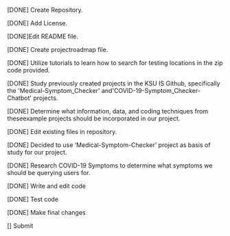 [DONE] Create Repository.     

[DONE] Add License.                     

[DONE]Edit README file.            

[DONE] Create projectroadmap file. 

[DONE] Utilize tutorials to learn how to search for testing locations in the zip code provided.         

[DONE] Study previously created projects in the KSU IS Github, specifically the 'Medical-Symptom_Checker' and'COVID-19-Symptom_Checker-Chatbot' projects.                        

[DONE] Determine what information, data,  and coding techniques from theseexample projects should be incorporated in our project.    

[DONE] Edit existing files in repository.                     

[DONE] Decided to use ‘Medical-Symptom-Checker’ project as basis of study for our project.                        
   
[DONE] Research COVID-19 Symptoms to determine what symptoms we should be querying users for.                    

[DONE] Write and edit code       
                   
[DONE] Test code                

[DONE] Make final changes              

[] Submit                        